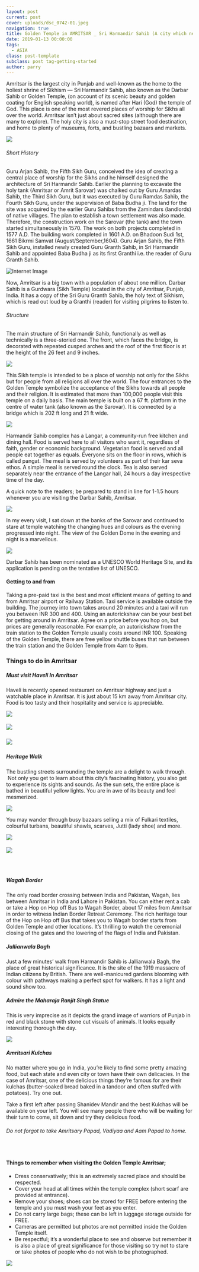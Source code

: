 ```yaml
---
layout: post
current: post
cover: uploads/dsc_0742-01.jpeg
navigation: true
title: Golden Temple in AMRITSAR _ Sri Harmandir Sahib (A city which never sleeps)
date: 2019-01-13 00:00:00
tags:
  - ASIA
class: post-template
subclass: post tag-getting-started
author: parry
---
```


Amritsar is the largest city in Punjab and well-known as the home to the holiest shrine of Sikhism — Sri Harmandir Sahib, also known as the Darbar Sahib or Golden Temple, (on account of its scenic beauty and golden coating for English speaking world), is named after Hari (God) the temple of God. This place is one of the most revered places of worship for Sikhs all over the world. Amritsar isn’t just about sacred sites (although there are many to explore). The holy city is also a must-stop street food destination, and home to plenty of museums, forts, and bustling bazaars and markets.

![](/uploads/dsc-0725-1.jpeg)

###### Short History

Guru Arjan Sahib, the Fifth Sikh Guru, conceived the idea of creating a central place of worship for the Sikhs and he himself designed the architecture of Sri Harmandir Sahib. Earlier the planning to excavate the holy tank (Amritsar or Amrit Sarovar) was chalked out by Guru Amardas Sahib, the Third Sikh Guru, but it was executed by Guru Ramdas Sahib, the Fourth Sikh Guru, under the supervision of Baba Budha ji. The land for the site was acquired by the earlier Guru Sahibs from the Zamindars (landlords) of native villages. The plan to establish a town settlement was also made. Therefore, the construction work on the Sarovar (the tank) and the town started simultaneously in 1570. The work on both projects completed in 1577 A.D. The building work completed in 1601 A.D. on Bhadoon Sudi 1st, 1661 Bikrmi Samvat (August/September,1604). Guru Arjan Sahib, the Fifth Sikh Guru, installed newly created Guru Granth Sahib, in Sri Harmandir Sahib and appointed Baba Budha ji as its first Granthi i.e. the reader of Guru Granth Sahib.

![Internet Image](/uploads/old-3.jpg)

Now, Amritsar is a big town with a population of about one million. Darbar Sahib is a Gurdwara (Sikh Temple) located in the city of Amritsar, Punjab, India. It has a copy of the Sri Guru Granth Sahib, the holy text of Sikhism, which is read out loud by a Granthi (reader) for visiting pilgrims to listen to.

###### Structure

The main structure of Sri Harmandir Sahib, functionally as well as technically is a three-storied one. The front, which faces the bridge, is decorated with repeated cusped arches and the roof of the first floor is at the height of the 26 feet and 9 inches.

![](/uploads/dsc-0729-1.jpeg)

This Sikh temple is intended to be a place of worship not only for the Sikhs but for people from all religions all over the world. The four entrances to the Golden Temple symbolize the acceptance of the Sikhs towards all people and their religion. It is estimated that more than 100,000 people visit this temple on a daily basis. The main temple is built on a 67 ft. platform in the centre of water tank (also known as the Sarovar). It is connected by a bridge which is 202 ft long and 21 ft wide.&nbsp;

![](/uploads/dsc-0742-1.jpeg)

Harmandir Sahib complex has a Langar, a community-run free kitchen and dining hall. Food is served here to all visitors who want it, regardless of faith, gender or economic background. Vegetarian food is served and all people eat together as equals. Everyone sits on the floor in rows, which is called pangat. The meal is served by volunteers as part of their kar seva ethos. A simple meal is served round the clock. Tea is also served separately near the entrance of the Langar hall, 24 hours a day irrespective time of the day.

A quick note to the readers; be prepared to stand in line for 1-1.5 hours whenever you are visiting the Darbar Sahib, Amritsar.

![](/uploads/dsc-0743-1.jpeg)

In my every visit, I sat down at the banks of the Sarovar and continued to stare at temple watching the changing hues and colours as the evening progressed into night. The view of the Golden Dome in the evening and night is a marvellous.

![](/uploads/dsc-0150-1.jpeg)

Darbar Sahib has been nominated as a UNESCO World Heritage Site, and its application is pending on the tentative list of UNESCO.

#### Getting to and from

Taking a pre-paid taxi is the best and most efficient means of getting to and from Amritsar airport or Railway Station. Taxi service is available outside the building. The journey into town takes around 20 minutes and a taxi will run you between INR 300 and 400. Using an autorickshaw can be your best bet for getting around in Amritsar. Agree on a price before you hop on, but prices are generally reasonable. For example, an autorickshaw from the train station to the Golden Temple usually costs around INR 100. Speaking of the Golden Temple, there are free yellow shuttle buses that run between the train station and the Golden Temple from 4am to 9pm.

### Things to do in Amritsar

##### Must visit Haveli In Amritsar

Haveli is recently opened restaurant on Amritsar highway and just a watchable place in Amritsar. It is just about 15 km away from Amritsar city. Food is too tasty and their hospitality and service is appreciable.

![](/uploads/dsc-0824-1.jpeg)

##### ![](/uploads/20181209-032558.jpg)

##### ![](/uploads/dsc-0927-1.jpeg)

##### Heritage Walk

The bustling streets surrounding the temple are a delight to walk through. &nbsp;Not only you get to learn about this city’s fascinating history, you also get to experience its sights and sounds. As the sun sets, the entire place is bathed in beautiful yellow lights. You are in awe of its beauty and feel mesmerized.

![](/uploads/dsc-0108-1.jpeg)

You may wander through busy bazaars selling a mix of Fulkari textiles, colourful turbans, beautiful shawls, scarves, Jutti (lady shoe) and more.

![](/uploads/dsc-0748-1.jpeg)

##### ![](/uploads/20181203-204649-1.jpeg)

##### &nbsp;

##### Wagah Border

The only road border crossing between India and Pakistan, Wagah, lies between Amritsar in India and Lahore in Pakistan. You can either rent a cab or take a Hop on Hop off Bus to Wagah Border, about 17 miles from Amritsar in order to witness Indian Border Retreat Ceremony. The rich heritage tour of the Hop on Hop off Bus that takes you to Wagah border starts from Golden Temple and other locations. It’s thrilling to watch the ceremonial closing of the gates and the lowering of the flags of India and Pakistan.&nbsp;

##### Jallianwala Bagh

Just a few minutes’ walk from Harmandir Sahib is Jallianwala Bagh, the place of great historical significance. It is the site of the 1919 massacre of Indian citizens by British. There are well-manicured gardens blooming with colour with pathways making a perfect spot for walkers. It has a light and sound show too.&nbsp;

##### Admire the Maharaja Ranjit Singh Statue

This is very imprecise as it depicts the grand image of warriors of Punjab in red and black stone with stone cut visuals of animals. It looks equally interesting thorough the day.

![](/uploads/dsc-0133-3.jpeg)

##### Amritsari Kulchas

No matter where you go in India, you’re likely to find some pretty amazing food, but each state and even city or town have their own delicacies. In the case of Amritsar, one of the delicious things they’re famous for are their kulchas (butter-soaked bread baked in a tandoor and often stuffed with potatoes). Try one out.&nbsp;

Take a first left after passing Shanidev Mandir and the best Kulchas will be available on your left. You will see many people there who will be waiting for their turn to come, sit down and try they delicious food.&nbsp;

###### Do not forgot to take Amritsary Papad, Vadiyaa and Aam Papad to home.&nbsp;

&nbsp;

#### Things to remember when visiting the Golden Temple Amritsar;

* Dress conservatively; this is an extremely sacred place and should be respected.
* Cover your head at all times within the temple complex (short scarf are provided at entrance).
* Remove your shoes; shoes can be stored for FREE before entering the temple and you must wash your feet as you enter.
* Do not carry large bags; these can be left in luggage storage outside for FREE.
* Cameras are permitted but photos are not permitted inside the Golden Temple itself.
* Be respectful; it’s a wonderful place to see and observe but remember it is also a place of great significance for those visiting so try not to stare or take photos of people who do not wish to be photographed.

![](/uploads/dsc-0157-2.jpeg)

&nbsp;

&nbsp;